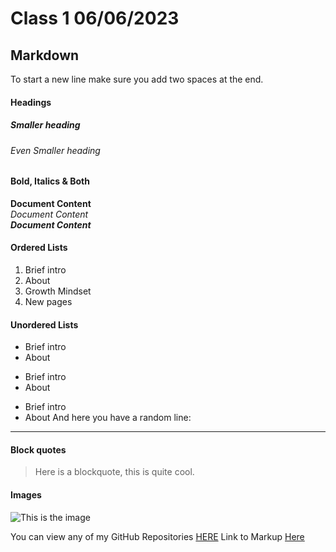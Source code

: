 # Class 1 06/06/2023

## Markdown
To start a new line make sure you add two spaces at the end.  
#### Headings 
##### Smaller heading
###### Even Smaller heading

#### Bold, Italics & Both

**Document Content**  
*Document Content*  
_**Document Content**_  


#### Ordered Lists
1. Brief intro
2. About
3. Growth Mindset
4. New pages

#### Unordered Lists
- Brief intro
- About

* Brief intro
* About

+ Brief intro
+ About
And here you have a random line:
***

#### Block quotes
> Here is a blockquote, this is quite cool. 

#### Images 
![This is the image](https://myoctocat.com/assets/images/base-octocat.svg)

You can view any of my GitHub Repositories [HERE](https://github.com/Rocio29022000?tab=repositories)
Link to Markup [Here](https://docs.github.com/en/get-started/writing-on-github/getting-started-with-writing-and-formatting-on-github/basic-writing-and-formatting-syntax)

